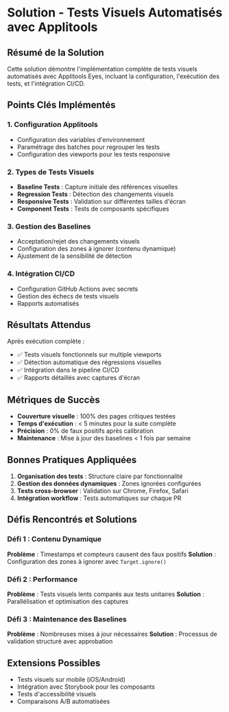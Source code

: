 # Solution - Tests Visuels Automatisés avec Applitools

## Résumé de la Solution

Cette solution démontre l'implémentation complète de tests visuels automatisés avec Applitools Eyes, incluant la configuration, l'exécution des tests, et l'intégration CI/CD.

## Points Clés Implémentés

### 1. Configuration Applitools
- Configuration des variables d'environnement
- Paramétrage des batches pour regrouper les tests
- Configuration des viewports pour les tests responsive

### 2. Types de Tests Visuels
- **Baseline Tests** : Capture initiale des références visuelles
- **Regression Tests** : Détection des changements visuels
- **Responsive Tests** : Validation sur différentes tailles d'écran
- **Component Tests** : Tests de composants spécifiques

### 3. Gestion des Baselines
- Acceptation/rejet des changements visuels
- Configuration des zones à ignorer (contenu dynamique)
- Ajustement de la sensibilité de détection

### 4. Intégration CI/CD
- Configuration GitHub Actions avec secrets
- Gestion des échecs de tests visuels
- Rapports automatisés

## Résultats Attendus

Après exécution complète :
- ✅ Tests visuels fonctionnels sur multiple viewports
- ✅ Détection automatique des régressions visuelles
- ✅ Intégration dans le pipeline CI/CD
- ✅ Rapports détaillés avec captures d'écran

## Métriques de Succès

- **Couverture visuelle** : 100% des pages critiques testées
- **Temps d'exécution** : < 5 minutes pour la suite complète
- **Précision** : 0% de faux positifs après calibration
- **Maintenance** : Mise à jour des baselines < 1 fois par semaine

## Bonnes Pratiques Appliquées

1. **Organisation des tests** : Structure claire par fonctionnalité
2. **Gestion des données dynamiques** : Zones ignorées configurées
3. **Tests cross-browser** : Validation sur Chrome, Firefox, Safari
4. **Intégration workflow** : Tests automatiques sur chaque PR

## Défis Rencontrés et Solutions

### Défi 1 : Contenu Dynamique
**Problème** : Timestamps et compteurs causent des faux positifs
**Solution** : Configuration des zones à ignorer avec `Target.ignore()`

### Défi 2 : Performance
**Problème** : Tests visuels lents comparés aux tests unitaires
**Solution** : Parallélisation et optimisation des captures

### Défi 3 : Maintenance des Baselines
**Problème** : Nombreuses mises à jour nécessaires
**Solution** : Processus de validation structuré avec approbation

## Extensions Possibles

- Tests visuels sur mobile (iOS/Android)
- Intégration avec Storybook pour les composants
- Tests d'accessibilité visuels
- Comparaisons A/B automatisées